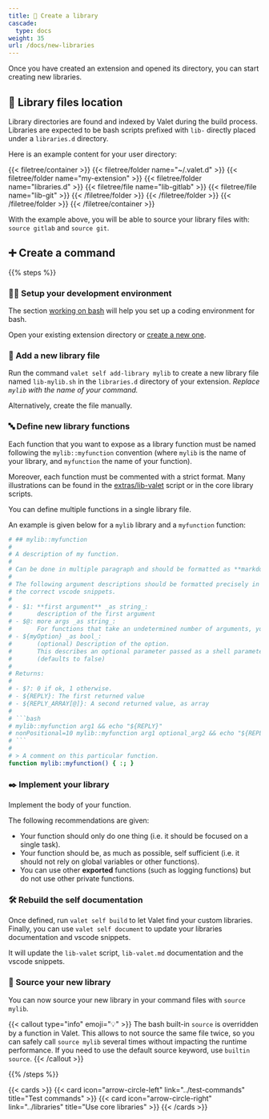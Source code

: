 ```yaml
---
title: 📗 Create a library
cascade:
  type: docs
weight: 35
url: /docs/new-libraries
---
```


Once you have created an extension and opened its directory, you can start creating new libraries.

## 📂 Library files location

Library directories are found and indexed by Valet during the build process. Libraries are expected to be bash scripts prefixed with `lib-` directly placed under a `libraries.d` directory.

Here is an example content for your user directory:

{{< filetree/container >}}
  {{< filetree/folder name="~/.valet.d" >}}
    {{< filetree/folder name="my-extension" >}}
      {{< filetree/folder name="libraries.d" >}}
        {{< filetree/file name="lib-gitlab" >}}
        {{< filetree/file name="lib-git" >}}
      {{< /filetree/folder >}}
    {{< /filetree/folder >}}
  {{< /filetree/folder >}}
{{< /filetree/container >}}

With the example above, you will be able to source your library files with: `source gitlab` and `source git`.

## ➕ Create a command

{{% steps %}}

### 🧑‍💻 Setup your development environment

The section [working on bash][work-on-bash-scripts] will help you set up a coding environment for bash.

Open your existing extension directory or [create a new one][newExtensionsLink].

### 📄 Add a new library file

Run the command `valet self add-library mylib` to create a new library file named `lib-mylib.sh` in the `libraries.d` directory of your extension. _Replace `mylib` with the name of your command._

Alternatively, create the file manually.

### 🔤 Define new library functions

Each function that you want to expose as a library function must be named following the `mylib::myfunction` convention (where `mylib` is the name of your library, and `myfunction` the name of your function).

Moreover, each function must be commented with a strict format. Many illustrations can be found in the [extras/lib-valet][valetLibraryReference] script or in the core library scripts.

You can define multiple functions in a single library file.

An example is given below for a `mylib` library and a `myfunction` function:

```bash
# ## mylib::myfunction
# 
# A description of my function.
#
# Can be done in multiple paragraph and should be formatted as **markdown**.
#
# The following argument descriptions should be formatted precisely in order to generate
# the correct vscode snippets.
# 
# - $1: **first argument** _as string_:
#       description of the first argument
# - $@: more args _as string_:
#       For functions that take an undetermined number of arguments, you can use $@.
# - ${myOption} _as bool_:
#       (optional) Description of the option.
#       This describes an optional parameter passed as a shell parameter (e.g. `myOption=true`).
#       (defaults to false)
# 
# Returns:
# 
# - $?: 0 if ok, 1 otherwise.
# - ${REPLY}: The first returned value
# - ${REPLY_ARRAY[@]}: A second returned value, as array
# 
# ```bash
# mylib::myfunction arg1 && echo "${REPLY}"
# nonPositional=10 mylib::myfunction arg1 optional_arg2 && echo "${REPLY}"
# ```
# 
# > A comment on this particular function.
function mylib::myfunction() { :; }
```

### ✒️ Implement your library

Implement the body of your function.

The following recommendations are given:

- Your function should only do one thing (i.e. it should be focused on a single task).
- Your function should be, as much as possible, self sufficient (i.e. it should not rely on global variables or other functions).
- You can use other **exported** functions (such as logging functions) but do not use other private functions.

### 🛠️ Rebuild the self documentation

Once defined, run `valet self build` to let Valet find your custom libraries. Finally, you can use `valet self document` to update your libraries documentation and vscode snippets.

It will update the `lib-valet` script, `lib-valet.md` documentation and the vscode snippets.

### 🧩 Source your new library

You can now source your new library in your command files with `source mylib`.

{{< callout type="info" emoji="💡" >}}
The bash built-in `source` is overridden by a function in Valet. This allows to not source the same file twice, so you can safely call `source mylib` several times without impacting the runtime performance. If you need to use the default source keyword, use `builtin source`.
{{< /callout >}}

{{% /steps %}}

{{< cards >}}
  {{< card icon="arrow-circle-left" link="../test-commands" title="Test commands" >}}
  {{< card icon="arrow-circle-right" link="../libraries" title="Use core libraries" >}}
{{< /cards >}}

[work-on-bash-scripts]: ../work-on-bash-scripts
[valetLibraryReference]: https://github.com/jcaillon/valet/blob/latest/extras/lib-valet
[newExtensionsLink]: ../new-extensions
